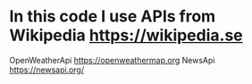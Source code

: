 # In this code I use APIs from Wikipedia https://wikipedia.se 
OpenWeatherApi https://openweathermap.org 
NewsApi https://newsapi.org/
